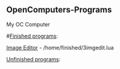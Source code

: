 ## OpenComputers-Programs
My OC Computer

#[Finished programs](/home/finished):

[Image Editor](/home/finished/imgedit3.lua) - /home/finished/3imgedit.lua


[Unfinished programs](/home/projects):
